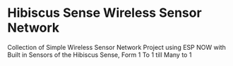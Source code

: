 # Hibiscus Sense Wireless Sensor Network
Collection of Simple Wireless Sensor Network Project using ESP NOW with Built in Sensors of the Hibiscus Sense, Form 1 To 1 till Many to 1
